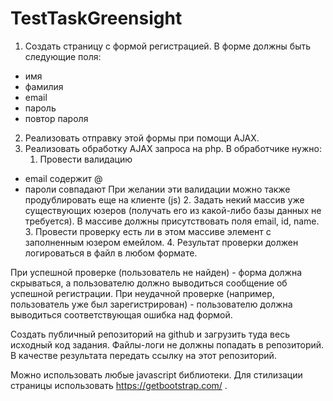 # TestTaskGreensight
1. Создать страницу с формой регистрацией. В форме должны быть следующие поля:
- имя
- фамилия
- email
- пароль
- повтор пароля 
2. Реализовать отправку этой формы при помощи AJAX.
3. Реализовать обработку AJAX запроса на php.
В обработчике нужно:
    1. Провести валидацию
-	email содержит @
-	пароли совпадают
При желании эти валидации можно также продублировать еще на клиенте (js)
    2. Задать некий массив уже существующих юзеров (получать его из какой-либо базы данных не требуется). В массиве должны присутствовать поля email, id, name.
    3. Провести проверку есть ли в этом массиве элемент с заполненным юзером емейлом.
    4. Результат проверки должен логироваться в файл в любом формате.

При успешной проверке (пользователь не найден) - форма должна скрываться, а пользователю должно выводиться сообщение об успешной регистрации. 
При неудачной проверке (например, пользователь уже был зарегистрирован) - пользователю должна выводиться соответствующая ошибка над формой.

Создать публичный репозиторий на github и загрузить туда весь исходный код задания. Файлы-логи не должны попадать в репозиторий.
В качестве результата передать ссылку на этот репозиторий.

Можно использовать любые javascript библиотеки.
Для стилизации страницы использовать https://getbootstrap.com/ .
